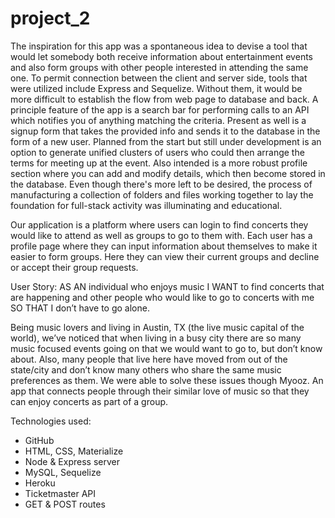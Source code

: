 # project_2
The inspiration for this app was a spontaneous idea to devise a tool that would let somebody both receive information about entertainment events and also form groups with other people interested in attending the same one. To permit connection between the client and server side, tools that were utilized include Express and Sequelize. Without them, it would be more difficult to establish the flow from web page to database and back. 
A principle feature of the app is a search bar for performing calls to an API which notifies you of anything matching the criteria. Present as well is a signup form that takes the provided info and sends it to the database in the form of a new user. Planned from the start but still under development is an option to generate unified clusters of users who could then arrange the terms for meeting up at the event. Also intended is a more robust profile section where you can add and modify details, which then become stored in the database. Even though there's more left to be desired, the process of manufacturing a collection of folders and files working together to lay the foundation for full-stack activity was illuminating and educational. 

Our application is a platform where users can login to find concerts they would like to attend as well as groups to go to them with. Each user has a profile page where they can input information about themselves to make it easier to form groups. Here they can view their current groups and decline or accept their group requests. 

User Story: 
AS AN individual who enjoys music I WANT to find concerts that are happening and other people who would like to go to concerts with me SO THAT I don’t have to go alone.

Being music lovers and living in Austin, TX (the live music capital of the world), we’ve noticed that when living in a busy city there are so many music focused events going on that we would want to go to, but don’t know about. Also, many people that live here have moved from out of the state/city and don’t know many others who share the same music preferences as them. We were able to solve these issues though Myooz. An app that connects people through their similar love of music so that they can enjoy concerts as part of a group. 

Technologies used:
* GitHub
* HTML, CSS, Materialize
* Node & Express server
* MySQL, Sequelize
* Heroku
* Ticketmaster API
* GET & POST routes

